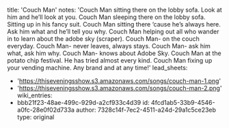 title: 'Couch Man'
notes: 'Couch Man sitting there on the lobby sofa. Look at him and he’ll look at you. Couch Man sleeping there on the lobby sofa. Sitting up in his fancy suit. Couch Man sitting there ‘cause he’s always here. Ask him what and he’ll tell you why. Couch Man helping out all who wander in to learn about the adobe sky (scraper). Couch Man- on the couch everyday. Couch Man- never leaves, always stays. Couch Man- ask him what, ask him why. Couch Man- knows about Adobe Sky. Couch Man at the potato chip festival. He has tried almost every kind. Couch Man fixing up your vending machine. Any brand and at any time!'
lead_sheets:
  - 'https://thiseveningsshow.s3.amazonaws.com/songs/couch-man-1.png'
  - 'https://thiseveningsshow.s3.amazonaws.com/songs/couch-man-2.png'
wiki_entries:
  - bbb21f23-48ae-499c-929d-a2cf933c4d39
id: 4fcd1ab5-33b9-4546-a0fc-28e0f02d733a
author: 7328c14f-7ec2-4511-a24d-29a1c5ce23eb
type: original
